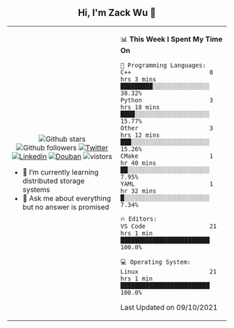 <h2 align="center"> Hi, I'm Zack Wu 👋 </h2>

<table>
    <tr>
        <td valign="center" width="50%">
            <p align="center">
              <img src="https://img.shields.io/github/stars/izackwu?style=social" alt="Github stars" />
              <img src="https://img.shields.io/github/followers/izackwu?style=social" alt="Github followers" />
              <a href="https://twitter.com/_zackwu"><img src="https://img.shields.io/badge/@__zackwu-1DA1F2?style=flat&logo=Twitter&logoColor=white" alt="Twitter"/></a>
              <a href="https://www.linkedin.com/in/wuzhengke/?locale=en_US"><img src="https://img.shields.io/badge/@wuzhengke-0073b1?style=flat&logo=LinkedIn&logoColor=white" alt="Linkedin" /></a>
              <a href="https://www.douban.com/people/keith1"><img src="https://img.shields.io/badge/@keith1-007722?style=flat&logo=Douban&logoColor=white" alt="Douban" /></a>
              <img src="https://visitor-badge.glitch.me/badge?page_id=keithnull" alt="vistors" />
            </p>
            <ul>
                <li>🌱 I’m currently learning distributed storage systems</li>
                <li>💬 Ask me about everything but no answer is promised</li>
            </ul>
        </td>
       <td valign="top" width="50%">
    
<!--START_SECTION:waka-->
📊 **This Week I Spent My Time On** 

```text
💬 Programming Languages: 
C++                      8 hrs 3 mins        █████████░░░░░░░░░░░░░░░░   38.32% 
Python                   3 hrs 18 mins       ████░░░░░░░░░░░░░░░░░░░░░   15.77% 
Other                    3 hrs 12 mins       ███░░░░░░░░░░░░░░░░░░░░░░   15.26% 
CMake                    1 hr 40 mins        ██░░░░░░░░░░░░░░░░░░░░░░░   7.95% 
YAML                     1 hr 32 mins        █░░░░░░░░░░░░░░░░░░░░░░░░   7.34%

🔥 Editors: 
VS Code                  21 hrs 1 min        █████████████████████████   100.0%

💻 Operating System: 
Linux                    21 hrs 1 min        █████████████████████████   100.0%

```


 Last Updated on 09/10/2021
<!--END_SECTION:waka-->
</td></tr>
</table>


